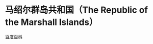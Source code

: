# 马绍尔群岛共和国（The Republic of the Marshall Islands）

[百度百科](https://baike.baidu.com/item/%E9%A9%AC%E7%BB%8D%E5%B0%94%E7%BE%A4%E5%B2%9B/423391)